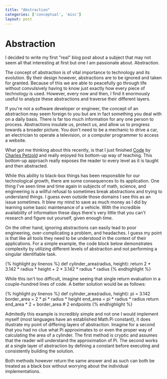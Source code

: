 ```yaml
---
title: "Abstraction"
categories: ['conceptual', 'misc']
layout: post
---
```


# Abstraction

I decided to write my first "real" blog post about a subject that may not seem all that interesting at first but one I am passionate about. Abstraction.

The concept of abstraction is of vital importance to technology and its evolution. By their design however, abstractions are to be ignored and taken for granted. Because of this we are able to peacefully go through life without convulsively having to know just exactly how every piece of technology is used. However, every now and then, I find it enormously useful to analyze these abstractions and traverse their different layers.

If you're not a software developer or engineer, the concept of an abstraction may seem foreign to you but are in fact something you deal with on a daily basis. There is far too much information for any one person to process. Abstractions insulate us, protect us, and allow us to progress towards a broader picture. You don't need to be a mechanic to drive a car, an electrician to operate a television, or a computer programmer to access a website.

What got me thinking about this recently, is that I just finished [Code](http://www.amazon.com/dp/0735611319) by [Charles Petzold](http://en.wikipedia.org/wiki/Charles_Petzold) and really enjoyed his bottom-up way of teaching. This bottom-up approach really exposes the reader to every level as it is taught and then abstracted.

While this ability to black-box things has been responsible for our technological growth, there are some consequences to its application. One thing I've seen time and time again in subjects of math, science, and engineering is a willful refusal to sometimes break abstractions and trying to understand things. I guess even outside those domains I see this as an issue sometimes. It blew my mind to save as much money as I did by learning some basic maintenance of a vehicle. With the incredible availability of information these days there's very little that you can't research and figure out yourself, given enough time.

On the other hand, ignoring abstractions can easily lead to poor engineering, over-complicating a problem, and headaches. I guess my point is that like all tools they need to be understood in the context of their applications. For a simple example, the code block below demonstrates complexity by utilizing different levels of abstraction and not performing a singular identifiable task.

{% highlight py linenos %}
def cylinder_area(radius, height):
    return 2 * 3.142 * radius * height + 2 * 3.142 * radius * radius
{% endhighlight %}

While this isn't too difficult, imagine seeing that single return evaluation in a couple-hundred lines of code. A better solution would be as follows:

{% highlight py linenos %}
def cylinder_area(radius, height):
    pi = 3.142
    border_area = 2 * pi * radius * height
    end_area = pi * radius * radius
    return end_area * 2 + border_area  # 2 endpoints
{% endhighlight %}

Admitedly this example is incredibly simple and not one I would implement myself (most languages have an established Math.Pi constant), it does illustrate my point of differing layers of abstraction. Imagine for a second that you had no clue what Pi approximates to or even the proper way of calculating the area of a cylinder. The first method is cryptic and assumes that the reader will understand the approximation of Pi. The second works at a single layer of abstraction by defining a constant before executing and consistently building the solution.

Both methods however return the same answer and as such can both be treated as a black box without worrying about the individual implementations.


